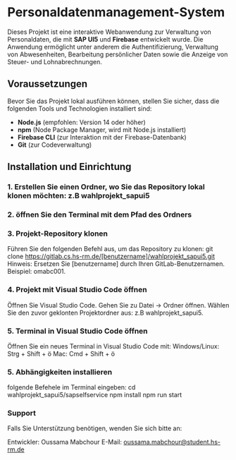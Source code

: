 # Personaldatenmanagement-System

Dieses Projekt ist eine interaktive Webanwendung zur Verwaltung von Personaldaten, die mit **SAP UI5** und **Firebase** entwickelt wurde. Die Anwendung ermöglicht unter anderem die Authentifizierung, Verwaltung von Abwesenheiten, Bearbeitung persönlicher Daten sowie die Anzeige von Steuer- und Lohnabrechnungen.

## Voraussetzungen

Bevor Sie das Projekt lokal ausführen können, stellen Sie sicher, dass die folgenden Tools und Technologien installiert sind:

- **Node.js** (empfohlen: Version 14 oder höher)
- **npm** (Node Package Manager, wird mit Node.js installiert)
- **Firebase CLI** (zur Interaktion mit der Firebase-Datenbank)
- **Git** (zur Codeverwaltung)

## Installation und Einrichtung

### 1. Erstellen Sie einen Ordner, wo Sie das Repository lokal klonen möchten: z.B wahlprojekt_sapui5

### 2. öffnen Sie den Terminal mit dem Pfad des Ordners

### 3. Projekt-Repository klonen
Führen Sie den folgenden Befehl aus, um das Repository zu klonen:
git clone https://gitlab.cs.hs-rm.de/[benutzername]/wahlprojekt_sapui5.git   
Hinweis: Ersetzen Sie [benutzername] durch Ihren GitLab-Benutzernamen. Beispiel: omabc001.
### 4. Projekt mit Visual Studio Code öffnen
Öffnen Sie Visual Studio Code.
Gehen Sie zu Datei → Ordner öffnen.
Wählen Sie den zuvor geklonten Projektordner aus: z.B wahlprojekt_sapui5.
### 5. Terminal in Visual Studio Code öffnen
Öffnen Sie ein neues Terminal in Visual Studio Code mit:
Windows/Linux: Strg + Shift + ö
Mac: Cmd + Shift + ö
### 5. Abhängigkeiten installieren
folgende Befehele im Terminal eingeben: 
 cd wahlprojekt_sapui5/sapselfservice
 npm install
 npm run start

### Support
Falls Sie Unterstützung benötigen, wenden Sie sich bitte an:

Entwickler: Oussama Mabchour
E-Mail: oussama.mabchour@student.hs-rm.de

